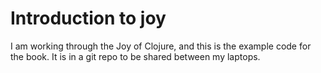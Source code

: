# Introduction to joy

I am working through the Joy of Clojure, and this is the example code
for the book. It is in a git repo to be shared between my laptops.
